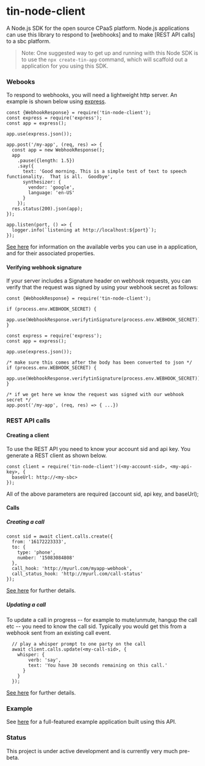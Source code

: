 # tin-node-client

A Node.js SDK for the open source CPaaS platform.  Node.js applications can use this library to respond to [webhooks] and to make [REST API calls] to a sbc platform.

> Note: One suggested way to get up and running with this Node SDK is to use the `npx create-tin-app` command, which will scaffold out a application for you using this SDK.

### Webooks
To respond to webhooks, you will need a lightweight http server.  An example is shown below using [express](expressjs.com).
```
const {WebhookResponse} = require('tin-node-client');
const express = require('express');
const app = express();

app.use(express.json());

app.post('/my-app', (req, res) => {
  const app = new WebhookResponse();
  app
    .pause({length: 1.5})
    .say({
      text: 'Good morning. This is a simple test of text to speech functionality.  That is all.  Goodbye',
      synthesizer: {
        vendor: 'google',
        language: 'en-US'
      }
    });
  res.status(200).json(app);
});

app.listen(port, () => {
  logger.info(`listening at http://localhost:${port}`);
});
```
[See here](https://docs.abc.org/) for information on the available verbs you can use in a application, and for their associated properties.

#### Verifying webhook signature
If your server includes a Signature header on webhook requests, you can verify that the request was signed by using your webhook secret as follows:

```
const {WebhookResponse} = require('tin-node-client');

if (process.env.WEBHOOK_SECRET) {
  app.use(WebhookResponse.verifytinSignature(process.env.WEBHOOK_SECRET));
}

const express = require('express');
const app = express();

app.use(express.json());

/* make sure this comes after the body has been converted to json */
if (process.env.WEBHOOK_SECRET) {
  app.use(WebhookResponse.verifytinSignature(process.env.WEBHOOK_SECRET));
}

/* if we get here we know the request was signed with our webhook secret */
app.post('/my-app', (req, res) => { ...})
```

### REST API calls

#### Creating a client
To use the REST API you need to know your account sid and api key.  You generate a REST client as shown below.
```
const client = require('tin-node-client')(<my-account-sid>, <my-api-key>, {
  baseUrl: http://<my-sbc>
});
```

All of the above parameters are required (account sid, api key, and baseUrl);

#### Calls
##### Creating a call
```
const sid = await client.calls.create({
  from: '16172223333',
  to: {
    type: 'phone',
    number: '15083084808'
  },
  call_hook: 'http://myurl.com/myapp-webhook',
  call_status_hook: 'http://myurl.com/call-status'
});
```
[See here](https://docs.abc.org/rest/#create-a-call) for further details.

##### Updating a call
To update a call in progress -- for example to mute/unmute, hangup the call etc -- you need to know the call sid.  Typically you would get this from a webhook sent from an existing call event.

```
  // play a whisper prompt to one party on the call
  await client.calls.update(<my-call-sid>, {
    whisper: {
        verb: 'say',
        text: 'You have 30 seconds remaining on this call.'
      }
    }
  });
```
[See here](https://docs.abc.org/rest/#updating-a-call) for further details.

### Example 

See [here](https://github.com/abc/tin-node-example-app) for a full-featured example application built using this API.

### Status
This project is under active development and is currently very much pre-beta.